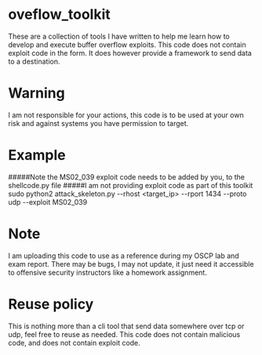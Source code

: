 # oveflow_toolkit
These are a collection of tools I have written to help me learn how to develop and execute buffer overflow exploits.  This code does not contain exploit code in the form.  It does however provide a framework to send data to a destination.

# Warning
I am not responsible for your actions, this code is to be used at your own risk and against systems you have permission to target.

# Example
#####Note the MS02_039 exploit code needs to be added by you, to the shellcode.py file
#####I am not providing exploit code as part of this toolkit
sudo python2 attack_skeleton.py --rhost <target_ip> --rport 1434 --proto udp --exploit MS02_039

# Note
I am uploading this code to use as a reference during my OSCP lab and exam report. There may be bugs, I may not update, it just need it accessible to offensive security instructors like a homework assignment.

# Reuse policy
This is nothing more than a cli tool that send data somewhere over tcp or udp, feel free to reuse as needed.  This code does not contain malicious code, and does not contain exploit code.
